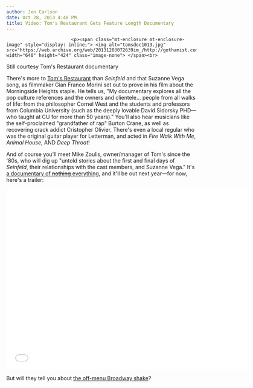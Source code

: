 ```yaml
---
author: Jen Carlson
date: Oct 28, 2013 4:48 PM
title: Video: Tom's Restaurant Gets Feature Length Documentary
---
```



                            
                            
                            
                            <p><span class="mt-enclosure mt-enclosure-image" style="display: inline;"> <img alt="tomsdoc1013.jpg" src="https://web.archive.org/web/20131203072639im_/http://gothamist.com/attachments/arts_jen/tomsdoc1013.jpg" width="640" height="424" class="image-none"> </span><br>
<span class="photo_caption">Still courtesy Tom&apos;s Restaurant documentary</span></p>

<p>There&apos;s more to <a href="https://web.archive.org/web/20131203072639/http://gothamist.com/2013/02/27/the_best_diners_in_new_york_city.php">Tom&apos;s Restaurant</a> than <em>Seinfeld</em> and that Suzanne Vega song, as filmmaker Gian Franco Morini set out to prove in his film about the Morningside Heights staple. He tells us, &quot;My documentary explores all the pop culture references and the owners and clientele... people from all walks of life: from the philosopher Cornel West and the students and professors from Columbia University (such as the deeply lovable David Sidorsky PHD&#x2014;who taught at CU for more than 50 years).&quot; You&apos;ll also hear musicians like the self-proclaimed &quot;grandfather of rap&quot; Burton Crane, as well as recovering crack addict Cristopher Olivier. There&apos;s even a local regular who was the original guitar player for Letterman, and acted in <em>Fire Walk With Me</em>, <em>Animal House</em>, AND <em>Deep Throat</em>! </p>

<p>And of course you&apos;ll meet Mike Zoulis, owner/manager of Tom&apos;s since the &apos;80s, who will dig up &quot;untold stories about the first and final days of <em>Seinfeld</em>, their relationships with the cast members, and Suzanne Vega.&quot; It&apos;s <a href="https://web.archive.org/web/20131203072639/http://www.tomsrestaurantdocumentary.com/">a documentary of <strike>nothing</strike> everything</a>, and it&apos;ll be out next year&#x2014;for now, here&apos;s a trailer:</p>

<p><iframe width="640" height="480" src="//web.archive.org/web/20131203072639if_/http://www.youtube.com/embed/7mphrlxJl5k" frameborder="0" allowfullscreen></iframe></p>

<p>But will they tell you about <a href="https://web.archive.org/web/20131203072639/http://shinjitefood.wordpress.com/2012/02/15/toms-restaurant-broadway-shake/">the off-menu Broadway shake</a>?</p>
                            
                            
                            